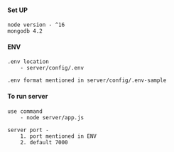 #### Set UP

    node version - ^16 
    mongodb 4.2

#### ENV

    .env location
        - server/config/.env

    .env format mentioned in server/config/.env-sample

#### To run server

    use command
        - node server/app.js

    server port - 
        1. port mentioned in ENV
        2. default 7000

